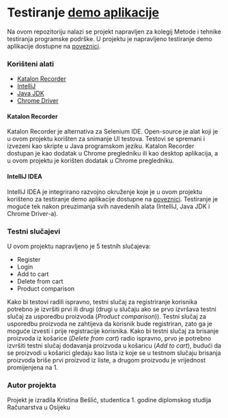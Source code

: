 # Testiranje [demo aplikacije](https://demo.opencart.com/)

Na ovom repozitoriju nalazi se projekt napravljen za kolegij Metode i tehnike testiranja programske podrške. U projektu je napravljeno testiranje demo aplikacije dostupne na [poveznici](https://demo.opencart.com/). 

### Korišteni alati
* [Katalon Recorder](https://chrome.google.com/webstore/detail/katalon-recorder-selenium/ljdobmomdgdljniojadhoplhkpialdid)
* [IntelliJ](https://www.jetbrains.com/idea/)
* [Java JDK](https://www.oracle.com/java/technologies/downloads/)
* [Chrome Driver](https://chromedriver.chromium.org/downloads)

#### Katalon Recorder
Katalon Recorder je alternativa za Selenium IDE. Open-source je alat koji je u ovom projektu korišten za snimanje UI testova. Testovi se spremani i izvezeni kao skripte u Java programskom jeziku. Katalon Recorder dostupan je kao dodatak u Chrome pregledniku ili kao desktop aplikacija, a u ovom projektu je korišten dodatak u Chrome pregledniku.

#### IntelliJ IDEA
IntelliJ IDEA je integrirano razvojno okruženje koje je u ovom projektu korišteno za testiranje demo aplikacije dostupne na [poveznici](https://demo.opencart.com/).
Testiranje je moguće tek nakon preuzimanja svih navedenih alata (IntelliJ, Java JDK i Chrome Driver-a).

### Testni slučajevi
U ovom projektu napravljeno je 5 testnih slučajeva:
* Register
* Login
* Add to cart
* Delete from cart
* Product comparison

Kako bi testovi radili ispravno, testni slučaj za registriranje korisnika potrebno je izvršiti prvi ili drugi (drugi u slučaju ako se prvo izvršava testni slučaj za usporedbu proizvoda (_Product comparison_)). Testni slučaj za usporedbu proizvoda ne zahtijeva da korisnik bude registriran, zato ga je moguće izvesti i prije registracije korisnika. Kako bi testni slučaj za brisanje proizvoda iz košarice (_Delete from cart_) radio ispravno, prvo je potrebno izvršiti testni slučaj dodavanja proizvoda u košaricu (_Add to cart_), budući da se proizvodi u košarici gledaju kao lista iz koje se u testnom slučaju brisanja proizvoda briše prvi proizvod iz liste, a drugom proizvodu je vrijednost promijenjena na 1. 

### Autor projekta
Projekt je izradila Kristina Bešlić, studentica 1. godine diplomskog studija Računarstva u Osijeku

